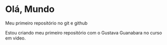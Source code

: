 # Olá, Mundo
 Meu primeiro repositório no git e github

Estou criando meu primeiro repositório com o Gustava Guanabara no curso em video.